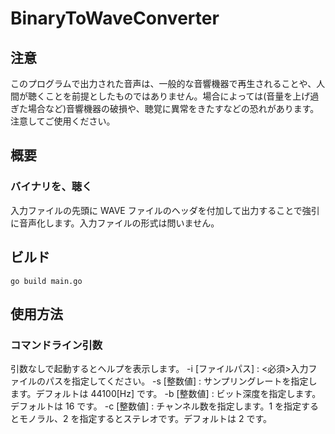 # BinaryToWaveConverter
## 注意
このプログラムで出力された音声は、一般的な音響機器で再生されることや、人間が聴くことを前提としたものではありません。場合によっては(音量を上げ過ぎた場合など)音響機器の破損や、聴覚に異常をきたすなどの恐れがあります。注意してご使用ください。

## 概要
### バイナリを、聴く
入力ファイルの先頭に WAVE ファイルのヘッダを付加して出力することで強引に音声化します。入力ファイルの形式は問いません。

## ビルド
```
go build main.go
```

## 使用方法
### コマンドライン引数
引数なしで起動するとヘルプを表示します。
-i [ファイルパス] : <必須>入力ファイルのパスを指定してください。
-s [整数値] : サンプリングレートを指定します。デフォルトは 44100[Hz] です。
-b [整数値] : ビット深度を指定します。デフォルトは 16 です。
-c [整数値] : チャンネル数を指定します。1 を指定するとモノラル、2 を指定するとステレオです。デフォルトは 2 です。